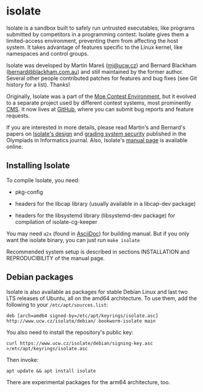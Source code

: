isolate
=======

Isolate is a sandbox built to safely run untrusted executables, like
programs submitted by competitors in a programming contest. Isolate
gives them a limited-access environment, preventing them from affecting
the host system. It takes advantage of features specific to the Linux
kernel, like namespaces and control groups.

Isolate was developed by Martin Mareš (<mj@ucw.cz>) and Bernard Blackham
(<bernard@blackham.com.au>) and still maintained by the former author.
Several other people contributed patches for features and bug fixes
(see Git history for a list). Thanks!

Originally, Isolate was a part of the [Moe Contest Environment](http://www.ucw.cz/moe/),
but it evolved to a separate project used by different
contest systems, most prominently [CMS](https://github.com/cms-dev/cms).
It now lives at [GitHub](https://github.com/ioi/isolate),
where you can submit bug reports and feature requests.

If you are interested in more details, please read Martin's and Bernard's
papers on [Isolate's design](https://mj.ucw.cz/papers/isolate.pdf) and
[grading system security](https://mj.ucw.cz/papers/secgrad.pdf) published
in the Olympiads in Informatics journal.
Also, Isolate's [manual page](http://www.ucw.cz/isolate/isolate.1.html)
is available online.

## Installing Isolate

To compile Isolate, you need:

  - pkg-config

  - headers for the libcap library (usually available in a libcap-dev package)

  - headers for the libsystemd library (libsystemd-dev package) for compilation
    of isolate-cg-keeper

You may need `a2x` (found in [AsciiDoc](https://asciidoc-py.github.io/a2x.1.html)) for building manual.
But if you only want the isolate binary, you can just run `make isolate`

Recommended system setup is described in sections INSTALLATION and REPRODUCIBILITY
of the manual page.

## Debian packages

Isolate is also available as packages for stable Debian Linux and last two LTS
releases of Ubuntu, all on the amd64 architecture. To use them, add the following
to your `/etc/apt/sources.list`:

    deb [arch=amd64 signed-by=/etc/apt/keyrings/isolate.asc] http://www.ucw.cz/isolate/debian/ bookworm-isolate main

You also need to install the repository's public key:

    curl https://www.ucw.cz/isolate/debian/signing-key.asc >/etc/apt/keyrings/isolate.asc

Then invoke:

    apt update && apt install isolate

There are experimental packages for the arm64 architecture, too.
